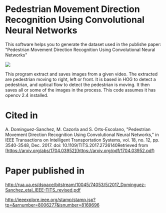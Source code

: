 # Pedestrian Movement Direction Recognition Using Convolutional Neural Networks
This software helps you to generate the dataset used in the publishe paper: "Pedestrian Movement Direction Recognition Using Convolutional Neural Networks"

<img src="https://github.com/alexdominguez09/pedestrian_direction/dataset_diagram.png">

This program extract and saves images from a given video.
The extracted are pedestrian moving to right, left or front.
It is based in HOG to detect a pedestrian, and optical flow to detect the pedestrian is moving.
It then saves all or some of the images in the process.
This code assumes it has opencv 2.4 installed.

# Cited in
A. Dominguez-Sanchez, M. Cazorla and S. Orts-Escolano, "Pedestrian Movement Direction Recognition Using Convolutional Neural Networks," in IEEE Transactions on Intelligent Transportation Systems, vol. 18, no. 12, pp. 3540-3548, Dec. 2017.
doi: 10.1109/TITS.2017.2726140Retrieved from [https://arxiv.org/abs/1704.03952](https://arxiv.org/pdf/1704.03952.pdf)

# Paper published in

http://rua.ua.es/dspace/bitstream/10045/74053/5/2017_Dominguez-Sanchez_etal_IEEE-TITS_revised.pdf

http://ieeexplore.ieee.org/stamp/stamp.jsp?tp=&arnumber=8006277&isnumber=8169696
